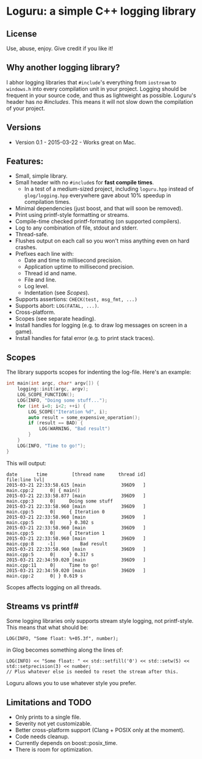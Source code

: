 # Loguru: a simple C++ logging library

## License
Use, abuse, enjoy. Give credit if you like it!

## Why another logging library?
I abhor logging libraries that `#include`'s everything from `iostream` to `windows.h` into every compilation unit in your project. Logging should be frequent in your source code, and thus as lightweight as possible. Loguru's header has *no #includes*. This means it will not slow down the compilation of your project.

## Versions
* Version 0.1 - 2015-03-22 - Works great on Mac.

## Features:
* Small, simple library.
* Small header with no `#include`s for **fast compile times**.
  * In a test of a medium-sized project, including `loguru.hpp` instead of `glog/logging.hpp` everywhere gave about 10% speedup in compilation times.
* Minimal dependencies (just boost, and that will soon be removed).
* Print using printf-style formatting or streams.
* Compile-time checked printf-formating (on supported compilers).
* Log to any combination of file, stdout and stderr.
* Thread-safe.
* Flushes output on each call so you won't miss anything even on hard crashes.
* Prefixes each line with:
  * Date and time to millisecond precision.
  * Application uptime to millisecond precision.
  * Thread id and name.
  * File and line.
  * Log level.
  * Indentation (see *Scopes*).
* Supports assertions: `CHECK(test, msg_fmt, ...)`
* Supports abort: `LOG(FATAL, ...)`.
* Cross-platform.
* Scopes (see separate heading).
* Install handles for logging (e.g. to draw log messages on screen in a game).
* Install handles for fatal error (e.g. to print stack traces).



## Scopes
The library supports scopes for indenting the log-file. Here's an example:

``` C++
int main(int argc, char* argv[]) {
	logging::init(argc, argv);
	LOG_SCOPE_FUNCTION();
	LOG(INFO, "Doing some stuff...");
	for (int i=0; i<2; ++i) {
		LOG_SCOPE("Iteration %d", i);
		auto result = some_expensive_operation();
		if (result == BAD) {
			LOG(WARNING, "Bad result")
		}
	}
	LOG(INFO, "Time to go!");
}
```

This will output:

```
date       time         [thread name     thread id]                 file:line lvl|
2015-03-21 22:33:58.615 [main             396D9   ]             main.cpp:2      0| { main()
2015-03-21 22:33:58.877 [main             396D9   ]             main.cpp:3      0|     Doing some stuff
2015-03-21 22:33:58.960 [main             396D9   ]             main.cpp:5      0|     { Iteration 0
2015-03-21 22:33:58.960 [main             396D9   ]             main.cpp:5      0|     } 0.302 s
2015-03-21 22:33:58.960 [main             396D9   ]             main.cpp:5      0|     { Iteration 1
2015-03-21 22:33:58.960 [main             396D9   ]             main.cpp:8     -1|         Bad result
2015-03-21 22:33:58.960 [main             396D9   ]             main.cpp:5      0|     } 0.317 s
2015-03-21 22:34:59.020 [main             396D9   ]             main.cpp:11     0|     Time to go!
2015-03-21 22:34:59.020 [main             396D9   ]             main.cpp:2      0| } 0.619 s
```

Scopes affects logging on all threads.



## Streams vs printf#
Some logging libraries only supports stream style logging, not printf-style. This means that what should be:

```
LOG(INFO, "Some float: %+05.3f", number);
```

in Glog becomes something along the lines of:

```
LOG(INFO) << "Some float: " << std::setfill('0') << std::setw(5) << std::setprecision(3) << number;
// Plus whatever else is needed to reset the stream after this.
```

Loguru allows you to use whatever style you prefer.


## Limitations and TODO
* Only prints to a single file.
* Severity not yet customizable.
* Better cross-platform support (Clang + POSIX only at the moment).
* Code needs cleanup.
* Currently depends on boost::posix_time.
* There is room for optimization.

